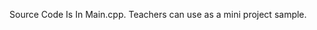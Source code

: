 Source Code Is In Main.cpp. 
Teachers can use as a mini project sample. <Modification is preferred>
